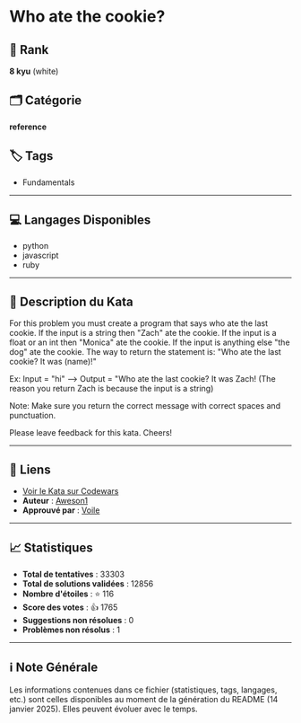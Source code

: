 # Who ate the cookie?

## 🏅 Rank
**8 kyu** (white)

## 🗂️ Catégorie
**reference**

## 🏷️ Tags
- Fundamentals

---

## 💻 Langages Disponibles
- python
- javascript
- ruby

---

## 📜 Description du Kata

For this problem you must create a program that says who ate the last cookie. If the input is a string then "Zach" ate the cookie. If the input is a float or an int then "Monica" ate the cookie. If the input is anything else "the dog" ate the cookie. The way to return the statement is:
"Who ate the last cookie? It was (name)!"

Ex: Input = "hi" --> Output = "Who ate the last cookie? It was Zach!
(The reason you return Zach is because the input is a string)

Note: Make sure you return the correct message with correct spaces and punctuation.

Please leave feedback for this kata.
Cheers!

---

## 🔗 Liens
- [Voir le Kata sur Codewars](https://www.codewars.com/kata/55a996e0e8520afab9000055)
- **Auteur** : [Aweson1](https://www.codewars.com/users/Aweson1)
- **Approuvé par** : [Voile](https://www.codewars.com/users/Voile)

---

## 📈 Statistiques
- **Total de tentatives** : 33303
- **Total de solutions validées** : 12856
- **Nombre d'étoiles** : ⭐ 116
- **Score des votes** : 👍 1765
- **Suggestions non résolues** : 0
- **Problèmes non résolus** : 1

---

## ℹ️ Note Générale
Les informations contenues dans ce fichier (statistiques, tags, langages, etc.) sont celles disponibles au moment de la génération du README (14 janvier 2025). Elles peuvent évoluer avec le temps.
